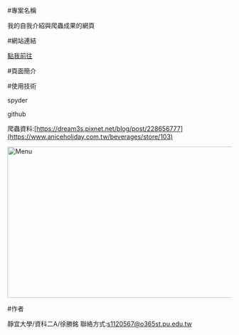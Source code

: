 #專案名稱

我的自我介紹與爬蟲成果的網頁

#網站連結

[點我前往](https://wasd1234621.github.io/ming/%E5%93%AD/index.html)

#頁面簡介

#使用技術

spyder

github

爬蟲資料:[https://dream3s.pixnet.net/blog/post/228656777](https://www.aniceholiday.com.tw/beverages/store/103)

<img class="pic" src="/static/images/banner-menu.webp?v=20240326" alt="Menu" width="1920" height="340">

#作者

靜宜大學/資科二A/徐勝銘 聯絡方式:s1120567@o365st.pu.edu.tw
